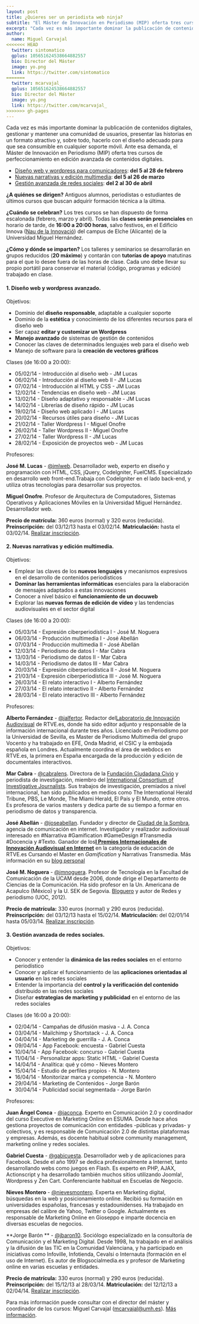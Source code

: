 ```yaml
---
layout: post
title: ¿Quieres ser un periodista web ninja? 
subtitle: "El Máster de Innovación en Periodismo (MIP) oferta tres cursos de perfeccionamiento en edición avanzada de contenidos digitales"
excerpt: "Cada vez es más importante dominar la publicación de contenidos digitales, gestionar y mantener una comunidad de usuarios, presentar las historias en un formato atractivo y, sobre todo, hacerlo con el diseño adecuado para que sea consumible en cualquier soporte móvil. Ante esa demanda, el Máster de Innovación en Periodismo (MIP) oferta tres cursos de perfeccionamiento en edición avanzada de contenidos digitales."
author:
  name: Miguel Carvajal
<<<<<<< HEAD
  twitter: sintomatico
  gplus: 105651624538664882557 
  bio: Director del Máster
  image: yo.png
  link: https://twitter.com/sintomatico
=======
  twitter: mcarvajal_
  gplus: 105651624538664882557 
  bio: Director del Máster
  image: yo.png
  link: https://twitter.com/mcarvajal_
>>>>>>> gh-pages
---
```

Cada vez es más importante dominar la publicación de contenidos digitales, gestionar y mantener una comunidad de usuarios, presentar las historias en un formato atractivo y, sobre todo, hacerlo con el diseño adecuado para que sea consumible en cualquier soporte móvil. Ante esa demanda, el Máster de Innovación en Periodismo (MIP) oferta tres cursos de perfeccionamiento en edición avanzada de contenidos digitales.

* [Diseño web y wordpress para comunicadores](#diseño): **del 5 al 28 de febrero** 
* [Nuevas narrativas y edición multimedia](#narrativas): **del 5 al 26 de marzo**
* [Gestión avanzada de redes sociales](#redes): **del 2 al 30 de abril**

**¿A quiénes se dirigen?** Antiguos alumnos, periodistas o estudiantes de últimos cursos que buscan adquirir formación técnica a la última.

**¿Cuándo se celebran?** Los tres cursos se han dispuesto de forma escalonada (febrero, marzo y abril). Todas las **clases serán presenciales** en horario de tarde, de **16:00 a 20:00 horas**, salvo festivos, en el Edificio Innova ([Nau de la Innovació](https://mapsengine.google.com/map/u/0/edit?mid=zwJ9qYpCDTx0.kVCptWFCqS-s)) del campus de Elche (Alicante) de la Universidad Miguel Hernández. 

**¿Cómo y dónde se imparten?** Los talleres y seminarios se desarrollarán en grupos reducidos (**20 máximo**) y contarán con **tutorías de apoyo** matutinas para el que lo desee fuera de las horas de clase. Cada uno debe llevar su propio portátil para conservar el material (código, programas y edición) trabajado en clase.

#### 1. Diseño web y wordpress avanzado<a name="diseño">.</a>

Objetivos: 

* Dominio del **diseño responsable**, adaptable a cualquier soporte 
* Dominio de la **estética** y conocimiento de los diferentes recursos para el diseño web 
* Ser capaz **editar y customizar un Wordpress** 
* **Manejo avanzado** de sistemas de gestión de contenidos 
* Conocer las claves de determinados lenguajes web para el diseño web 
* Manejo de software para la **creación de vectores gráficos**

Clases (de 16:00 a 20:00): 

* 05/02/14 - Introducción al diseño web - JM Lucas
* 06/02/14 - Introducción al diseño web II - JM Lucas
* 07/02/14 - Introducción al HTML y CSS - JM Lucas
* 12/02/14 - Tendencias en diseño web - JM Lucas
* 13/02/14 - Diseño adaptativo y responsable - JM Lucas
* 14/02/14 - Librerías de diseño rápido - JM Lucas
* 19/02/14 - Diseño web aplicado I - JM Lucas
* 20/02/14 - Recursos útiles para diseño - JM Lucas
* 21/02/14 - Taller Wordpress I - Miguel Onofre
* 26/02/14 - Taller Wordpress II - Miguel Onofre
* 27/02/14 - Taller Wordpress II - JM Lucas
* 28/02/14 - Exposición de proyectos web - JM Lucas

Profesores:

**José M. Lucas** - [@jmlweb](http://twitter.com/jmlweb). Desarrollador web, experto en diseño y programación con HTML, CSS, jQuery, CodeIgniter, FuelCMS. Especializado en desarrollo web front-end.Trabaja con CodeIgniter en el lado back-end, y utiliza otras tecnologías para desarrollar sus proyectos.

**Miguel Onofre**. Profesor de Arquitectura de Computadores, Sistemas Operativos y Aplicaciones Móviles en la Universidad Miguel Hernández. Desarrollador web.

**Precio de matrícula:** 360 euros (normal) y 320 euros (reducida). **Preinscripción:** del 03/12/13 hasta el 03/02/14. **Matriculación:** hasta el 03/02/14. [Realizar inscripción](http://universite.umh.es/fpogestion/aspx/Preinscripcion/Preinscripcion.aspx?idEdicion=5721).

#### 2. Nuevas narrativas y edición multimedia<a name="narrativas">.</a>

Objetivos:

* Emplear las claves de los **nuevos lenguajes** y mecanismos expresivos en el desarrollo de contenidos periodísticos
* **Dominar las herramientas informáticas** esenciales para la elaboración de mensajes adaptados a estas innovaciones
* Conocer a nivel básico el **funcionamiento de un docuweb**
* Explorar las **nuevas formas de edición de vídeo** y las tendencias audiovisuales en el sector digital

Clases (de 16:00 a 20:00): 

* 05/03/14 - Expresión ciberperiodística I - José M. Noguera
* 06/03/14 - Producción multimedia I - José Abellán
* 07/03/14 - Producción multimedia II - José Abellán
* 12/03/14 - Periodismo de datos I - Mar Cabra
* 13/03/14 - Periodismo de datos II - Mar Cabra
* 14/03/14 - Periodismo de datos III - Mar Cabra
* 20/03/14 - Expresión ciberperiodística II - José M. Noguera
* 21/03/14 - Expresión ciberperiodística III - José M. Noguera
* 26/03/14 - El relato interactivo I - Alberto Fernández
* 27/03/14 - El relato interactivo II - Alberto Fernández
* 28/03/14 - El relato interactivo III - Alberto Fernández

Profesores:

**Alberto Fernández** - [@jalfertor](http://twitter.com/jalfertor). Redactor del[Laboratorio de Innovación Audiovisual](http://lab.rtve.es/ "RTVE Lab") de RTVE.es, donde ha sido editor adjunto y responsable de la información internacional durante tres años. Licenciado en Periodismo por la Universidad de Sevilla, es Master de Periodismo Multimedia del grupo Vocento y ha trabajado en EFE, Onda Madrid, el CSIC y la embajada española en Londres. Actualmente coordina el área de webdocs en RTVE.es, la primera en España encargada de la producción y edición de documentales interactivos.

**Mar Cabra** - [@cabralens](http://twitter.com/@cabralens). Directora de la [Fundación Ciudadana Civio](http://www.civio.es/ "Civio") y periodista de investigación, miembro del [International Consortium of Investigative Journalists](http://www.icij.org/ "ICIJ"). Sus trabajos de investigación, premiados a nivel internacional, han sido publicados en medios como The International Herald Tribune, PBS, Le Monde, The Miami Herald, El País y El Mundo, entre otros. Es profesora de varios masters y dedica parte de su tiempo a formar en periodismo de datos y transparencia.

**José Abellán** - [@joseabellan](https://twitter.com/joseabellan). Fundador y director de [Ciudad de la Sombra](http://ciudaddelasombra.net/), agencia de comunicación en internet. Investigador y realizador audiovisual interesado en #Narrativa #Gamification #GameDesign #Transmedia #Docencia y #Texto. Ganador de los[**I Premios Internacionales de Innovación Audiovisual en Internet**](http://www.rtve.es/invi/premios/2009/) en la categoría de educación de RTVE.es Cursando el Master en _Gamification_ y Narrativas Transmedia. Más información en su [blog personal](http://www.joseabellan.net/)

**José M. Noguera** - [@jmnoguera](http://twitter.com/jmnoguera). Profesor de Tecnología en la Facultad de Comunicación de la UCAM desde 2006, donde dirige el Departamento de Ciencias de la Comunicación. Ha sido profesor en la Un. Americana de Acapulco (México) y la U. SEK de Segovia. [Bloguero](http://laazotea.blogspot.com.es/) y autor de Redes y periodismo (UOC, 2012).

**Precio de matrícula:** 330 euros (normal) y 290 euros (reducida). **Preinscripción:** del 03/12/13 hasta el 15/02/14. **Matriculación:** del 02/01/14 hasta 05/03/14. [Realizar inscripción](http://universite.umh.es/fpogestion/aspx/Preinscripcion/Preinscripcion.aspx?idEdicion=5756).

#### 3. Gestión avanzada de redes sociales<a name="redes">.</a>

Objetivos: 

* Conocer y entender la **dinámica de las redes sociales** en el entorno periodístico 
* Conocer y aplicar el funcionamiento de las **aplicaciones orientadas al usuario** en las redes sociales 
* Entender la importancia del **control y la verificación del contenido** distribuido en las redes sociales 
* Diseñar **estrategias de marketing y publicidad** en el entorno de las redes sociales 

Clases (de 16:00 a 20:00): 

* 02/04/14 - Campañas de difusión masiva - J. A. Conca
* 03/04/14 - Mailchimp y Shortstack - J. A. Conca
* 04/04/14 - Marketing de guerrilla - J. A. Conca
* 09/04/14 - App Facebook: encuesta - Gabriel Cuesta
* 10/04/14 - App Facebook: concurso - Gabriel Cuesta
* 11/04/14 - Personalizar apps: Static HTML - Gabriel Cuesta
* 14/04/14 - Analítica: qué y cómo - Nieves Montero  
* 15/04/14 - Estudio de perfiles propios - N. Montero 
* 16/04/14 - Monitorizar marca y competencia - N. Montero
* 29/04/14 - Marketing de Contenidos - Jorge Barón
* 30/04/14 - Publicidad social segmentada - Jorge Barón

Profesores:

**Juan Ángel Conca** - [@jaconca](https://twitter.com/jaconca). Experto en Comunicación 2.0 y coordinador del curso Executive en Marketing Online en ESUMA. Desde hace años gestiona proyectos de comunicación con entidades -públicas y privadas- y colectivos, y es responsable de Comunicación 2.0 de distintas plataformas y empresas. Además, es docente habitual sobre community management, marketing online y redes sociales.

**Gabriel Cuesta** - [@gabicuesta](https://twitter.com/gabicuesta). Desarrollador web y de aplicaciones para Facebook. Desde el año 1997 se dedica profesionalmente a Internet, tanto desarrollando webs como juegos en Flash. Es experto en PHP, AJAX, Actionscript y ha desarrollado también muchos sitios utilizando Joomla!, Wordpress y Zen Cart. Conferenciante habitual en Escuelas de Negocio.

**Nieves Montero** - [@nievesmontero](https://twitter.com/nievesmontero). Experta en Marketing digital, búsquedas en la web y posicionamiento online. Recibió su formación en universidades españolas, francesas y estadounidenses. Ha trabajado en empresas del calibre de Yahoo, Twitter o Google. Actualmente es responsable de Marketing Online en Gioseppo e imparte docencia en diversas escuelas de negocios.

**Jorge Barón ** - [@jbaron10](https://twitter.com/jbaron10). Sociólogo especializado en la consultoría de Comunicación y el Marketing Digital. Desde 1998, ha trabajado en el análisis y la difusión de las TIC en la Comunidad Valenciana, y ha participado en iniciativas como Infoville, Infotienda, Cevalsi o Internauta (formación en el uso de Internet). Es autor de Blogsocialmedia.es y profesor de Marketing online en varias escuelas y entidades.

**Precio de matrícula:** 330 euros (normal) y 290 euros (reducida). **Preinscripción:** del 15/12/13 al 28/03/14. **Matriculación:** del 12/12/13 a 02/04/14. [Realizar inscripción](http://universite.umh.es/fpogestion/aspx/Preinscripcion/Preinscripcion.aspx?idEdicion=5758).

Para más información puede consultar con el director del máster y coordinador de los cursos: Miguel Carvajal (mcarvajal@umh.es). [Más información](http://bit.ly/1hbKSKo).